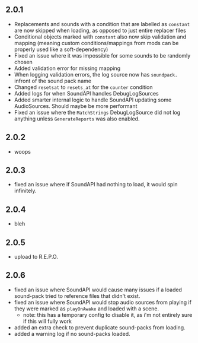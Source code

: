 ## 2.0.1
- Replacements and sounds with a condition that are labelled as `constant` are now skipped when loading, as opposed to just entire replacer files
- Conditional objects marked with `constant` also now skip validation and mapping (meaning custom conditions/mappings from mods can be properly used like a soft-dependency)
- Fixed an issue where it was impossible for some sounds to be randomly chosen
- Added validation error for missing mapping
- When logging validation errors, the log source now has `soundpack.` infront of the sound pack name
- Changed `resetsat` to `resets_at` for the `counter` condition
- Added logs for when SoundAPI handles DebugLogSources
- Added smarter internal logic to handle SoundAPI updating some AudioSources. Should maybe be more performant
- Fixed an issue where the `MatchStrings` DebugLogSource did not log anything unless `GenerateReports` was also enabled.

## 2.0.2
- woops

## 2.0.3
- fixed an issue where if SoundAPI had nothing to load, it would spin infinitely.

## 2.0.4
- bleh 

## 2.0.5
- upload to R.E.P.O.

## 2.0.6
- fixed an issue where SoundAPI would cause many issues if a loaded sound-pack tried to reference files that didn't exist.
- fixed an issue where SoundAPI would stop audio sources from playing if they were marked as `playOnAwake` and loaded with a scene.
    - note: this has a temporary config to disable it, as i'm not entirely sure if this will fully work
- added an extra check to prevent duplicate sound-packs from loading.
- added a warning log if no sound-packs loaded.